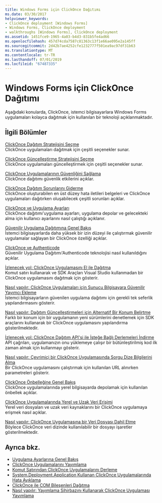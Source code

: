 ```yaml
---
title: Windows Forms için ClickOnce Dağıtımı
ms.date: 03/30/2017
helpviewer_keywords:
- ClickOnce deployment [Windows Forms]
- Windows Forms, ClickOnce deployment
- walkthroughs [Windows Forms], ClickOnce deployment
ms.assetid: 1451fce9-1965-4a03-b4d3-831b5fe4ad66
ms.openlocfilehash: 457d74cda7587c81363c13f1e66ae095e2a145ff
ms.sourcegitcommit: 2d42b7ae4252cfe1232777f501ea9ac97df31b63
ms.translationtype: MT
ms.contentlocale: tr-TR
ms.lasthandoff: 07/01/2019
ms.locfileid: "67487335"
---
```

# <a name="clickonce-deployment-for-windows-forms"></a>Windows Forms için ClickOnce Dağıtımı
Aşağıdaki konularda, ClickOnce, istemci bilgisayarlara Windows Forms uygulamaları kolayca dağıtmak için kullanılan bir teknoloji açıklanmaktadır.  
  
## <a name="related-sections"></a>İlgili Bölümler  
 [ClickOnce Dağıtım Stratejisini Seçme](/visualstudio/deployment/choosing-a-clickonce-deployment-strategy)  
 ClickOnce uygulamaları dağıtmak için çeşitli seçenekler sunar.  
  
 [ClickOnce Güncelleştirme Stratejisini Seçme](/visualstudio/deployment/choosing-a-clickonce-update-strategy)  
 ClickOnce uygulamaları güncelleştirmek için çeşitli seçenekler sunar.  
  
 [ClickOnce Uygulamalarının Güvenliğini Sağlama](/visualstudio/deployment/securing-clickonce-applications)  
 ClickOnce dağıtımı güvenlik etkilerini açıklar.  
  
 [ClickOnce Dağıtım Sorunlarını Giderme](/visualstudio/deployment/troubleshooting-clickonce-deployments)  
 ClickOnce oluşturabilen en üst düzey hata iletileri belgeleri ve ClickOnce uygulamaları dağıtırken oluşabilecek çeşitli sorunları açıklar.  
  
 [ClickOnce ve Uygulama Ayarları](/visualstudio/deployment/clickonce-and-application-settings)  
 ClickOnce dağıtımı'uygulama ayarları, uygulama depolar ve gelecekteki alma için kullanıcı ayarlarını nasıl çalıştığı açıklanır.  
  
 [Güvenilir Uygulama Dağıtımına Genel Bakış](/visualstudio/deployment/trusted-application-deployment-overview)  
 İstemci bilgisayarlarda daha yüksek bir izin düzeyi ile çalıştırmak güvenilir uygulamalar sağlayan bir ClickOnce özelliği açıklar.  
  
 [ClickOnce ve Authenticode](/visualstudio/deployment/clickonce-and-authenticode)  
 Güvenilir Uygulama Dağıtımı'Authenticode teknolojisi nasıl kullanıldığını açıklar.  
  
 [İzlenecek yol: ClickOnce Uygulamasını El ile Dağıtma](/visualstudio/deployment/walkthrough-manually-deploying-a-clickonce-application)  
 Komut satırı kullanarak ve SDK Araçları Visual Studio kullanmadan bir ClickOnce uygulamasını dağıtmak için gösterir.  
  
 [Nasıl yapılır: ClickOnce Uygulamaları için Sunucu Bilgisayara Güvenilir Yayımcı Ekleme](/visualstudio/deployment/how-to-add-a-trusted-publisher-to-a-client-computer-for-clickonce-applications)  
 İstemci bilgisayarların güvenilen uygulama dağıtımı için gerekli tek seferlik yapılandırmasını gösterir.  
  
 [Nasıl yapılır: Dağıtım Güncelleştirmeleri için Alternatif Bir Konum Belirtme](/visualstudio/deployment/how-to-specify-an-alternate-location-for-deployment-updates)  
 Farklı bir konum için bir uygulamanın yeni sürümlerini denetlemek için SDK araçlarını kullanarak bir ClickOnce uygulamasını yapılandırma gösterilmektedir.  
  
 [İzlenecek yol: ClickOnce Dağıtım API'si ile İsteğe Bağlı Derlemeleri İndirme](/visualstudio/deployment/walkthrough-downloading-assemblies-on-demand-with-the-clickonce-deployment-api)  
 API çağrıları, uygulamanızın onu yüklemeye çalışır bir bütünleştirilmiş kod ilk zaman almak için kullanmayı gösterir.  
  
 [Nasıl yapılır: Çevrimiçi bir ClickOnce Uygulamasında Sorgu Dize Bilgilerini Alma](/visualstudio/deployment/how-to-retrieve-query-string-information-in-an-online-clickonce-application)  
 Bir ClickOnce uygulamasını çalıştırmak için kullanılan URL alınırken parametreleri gösterir.  
  
 [ClickOnce Önbelleğine Genel Bakış](/visualstudio/deployment/clickonce-cache-overview)  
 ClickOnce uygulamalarında yerel bilgisayarda depolamak için kullanılan önbellek açıklar.  
  
 [ClickOnce Uygulamalarında Yerel ve Uzak Veri Erişimi](/visualstudio/deployment/accessing-local-and-remote-data-in-clickonce-applications)  
 Yerel veri dosyaları ve uzak veri kaynaklarını bir ClickOnce uygulamaya erişmek nasıl açıklar.  
  
 [Nasıl yapılır: ClickOnce Uygulamasına bir Veri Dosyası Dahil Etme](/visualstudio/deployment/how-to-include-a-data-file-in-a-clickonce-application)  
 Böylece ClickOnce veri dizinde kullanılabilir bir dosyayı işaretler gösterilmektedir.  
  
## <a name="see-also"></a>Ayrıca bkz.

- [Uygulama Ayarlarına Genel Bakış](./advanced/application-settings-overview.md)
- [ClickOnce Uygulamalarını Yayımlama](/visualstudio/deployment/publishing-clickonce-applications)
- [Komut Satırından ClickOnce Uygulamalarını Derleme](/visualstudio/deployment/building-clickonce-applications-from-the-command-line)
- [System.Deployment.Application Kullanan ClickOnce Uygulamalarında Hata Ayıklama](/visualstudio/deployment/debugging-clickonce-applications-that-use-system-deployment-application)
- [ClickOnce ile COM Bileşenleri Dağıtma](/visualstudio/deployment/deploying-com-components-with-clickonce)
- [Nasıl yapılır: Yayımlama Sihirbazını Kullanarak ClickOnce Uygulaması Yayımlama](/visualstudio/deployment/how-to-publish-a-clickonce-application-using-the-publish-wizard)
